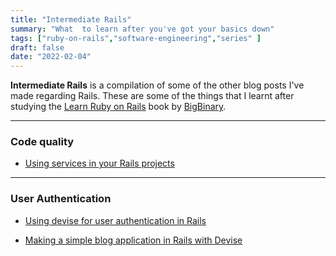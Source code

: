 ```yaml
---
title: "Intermediate Rails"
summary: "What  to learn after you've got your basics down"
tags: ["ruby-on-rails","software-engineering","series" ]
draft: false
date: "2022-02-04"
---
```


__Intermediate Rails__ is a compilation of some of the other blog posts I've made regarding Rails. These are some of the things that I learnt after studying the [Learn Ruby on Rails](https://www.bigbinary.com/learn-rubyonrails-book) book by [BigBinary](https://bigbinary.com).

---
### Code quality

- [Using services in your Rails projects](/blog/intermediate-rails/rails-services)

---

### User Authentication

- [Using devise for user authentication in Rails](/blog/intermediate-rails/devise)

- [Making a simple blog application in Rails with Devise](/blog/intermediate-rails/devise-blog)

